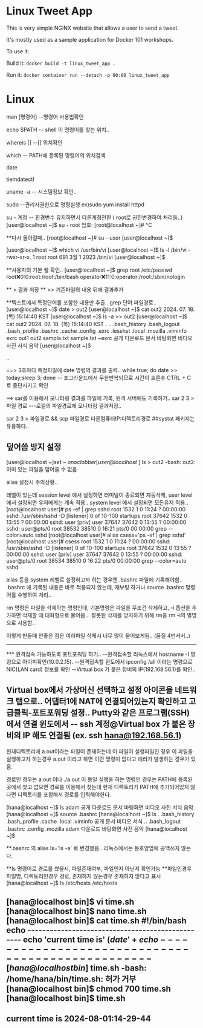 # Linux Tweet App

This is very simple NGINX website that allows a user to send a tweet. 

It's mostly used as a sample application for Docker 101 workshops. 

To use it:

Build it:
`docker build -t linux_tweet_app .`

Run it:
`docker container run --detach -p 80:80 linux_tweet_app`


# Linux

man [명령어] --명령어 사용법확인

echo $PATH  --   shell  이 명령어를 찾는 위치..

whereis []  --[] 위치확인

which --  PATH에 등록된 명령어의 위치검색

date

 tiemdatectl

uname -a  -- 시스템정보 확인..

sudo --관리자권한으로 명령실행
ex)sudo yum install httpd

su - 계정 -- 환경변수 유지하면서 다른계정전환 ( root로 권한변경하여 처리등..)
[user@localhost ~]$ su - root
암호:
[root@localhost ~]# ^C

**다시 돌아갈때..
[root@localhost ~]# su - user
[user@localhost ~]$



[user@localhost ~]$ which vi
/usr/bin/vi
[user@localhost ~]$ ls -l /bin/vi
-rwxr-xr-x. 1 root root 691  3월  1  2023 /bin/vi
[user@localhost ~]$

**사용자의 기본 쉘 확인..
[user@localhost ~]$ grep root /etc/passwd
root:x:0:0:root:/root:/bin/bash
operator:x:11:0:operator:/root:/sbin/nologin


** > 결과 저장
** >> 기존파일의 내용 뒤에 결과추가

**텍스트에서 특정단어를 포함한 내용만 추출..
grep 단어 파일경로..
[user@localhost ~]$ date > out2
[user@localhost ~]$ cat out2
2024. 07. 18. (목) 15:14:40 KST
[user@localhost ~]$ ls -a >> out2
[user@localhost ~]$ cat out2
2024. 07. 18. (목) 15:14:40 KST
.
..
.bash_history
.bash_logout
.bash_profile
.bashrc
.cache
.config
.exrc
.lesshst
.local
.mozilla
.viminfo
exrc
out1
out2
sampla.txt
sample.txt
~exrc
공개
다운로드
문서
바탕화면
비디오
사진
서식
음악
[user@localhost ~]$

..




==> 3초마다 특정파일에 date 명령의 결과를 출력..
while true; do date >> today;sleep 3; done -- 포그라운드에서 무한반복되므로 시간이 흐른후    CTRL + C 로 중단시키고 확인

==> sar를 이용해서 모니터링 결과를 파일에 기록, 원격 서버에도 기록하기..
sar 2 3 > 파일 경로 ---로컬의 파일경로에 모니터링 결과저장..

sar 2 3 > 파일경로 && scp 파일경로 다른컴퓨터IP:디렉토리경로 
##systat  패키지는 유용하다..


## 덮어씀 방지 설정
[user@localhost ~]$set -o noclobber
[user@localhost ~]$ ls > out2
-bash: out2: 이미 있는 파일을 덮어쓸 수 없음

alias  설정시 주의상황..

레벨이 있는데  session level 에서 설정하면 터미널이 종료되면 자동삭제,  user level  에서 설정되면 유저에게는 계속 적용.. system level 에서 설정되면 모든유저 적용..
[root@localhost user]# ps -ef | grep sshd
root        1532       1  0 11:24 ?        00:00:00 sshd: /usr/sbin/sshd -D [listener] 0 of 10-100 startups
root       37642    1532  0 13:55 ?        00:00:00 sshd: user [priv]
user       37647   37642  0 13:55 ?        00:00:00 sshd: user@pts/0
root       38532   38510  0 16:21 pts/0    00:00:00 grep --color=auto sshd
[root@localhost user]# alias csess='ps -ef | grep sshd'
[root@localhost user]# csess
root        1532       1  0 11:24 ?        00:00:00 sshd: /usr/sbin/sshd -D [listener] 0 of 10-100 startups
root       37642    1532  0 13:55 ?        00:00:00 sshd: user [priv]
user       37647   37642  0 13:55 ?        00:00:00 sshd: user@pts/0
root       38534   38510  0 16:22 pts/0    00:00:00 grep --color=auto sshd


alias  등을  system 레벨로 설정하고자 하는 경우엔 .bashrc  파일에 기록해야함.  .bashrc 에 기록된 내용은 바로 적용되지 않는데, 재부팅 하거나   source .bashrc 명령어를 수행하여 처리..

rm 명령은 파일을 삭제하는 명령인데, 기본명령은 파일을 무조건 삭제하고, -i 옵션을 추가하면 삭제할 때 대화형으로 물어봄...
잘못된 삭제를 방지하기 위해  rm을 rm -i의 별명으로 사용함..

이렇게 만들때 안좋은 점은 여러파일 삭제시 너무 많이 물어보게됨..
(품질 4번서버..)




  ----------------------------------------------
*** 원격접속 가능하도록 포트포워딩 하기..
  --원격접속할 리눅스에서 hostname -I 명령으로 아이피확인(10.0.2.15). 
  --원격접속할 윈도에서 ipconfig /all 이라는 명령으로 NIC(LAN card) 정보를 확인
  --Virtual box 가 붙은 장비의 IP(192.168.56.1)를 확인..

  Virtual box에서 가상머신 선택하고 설정 아이콘을 네트워크 탭으로.. 어댑터1에 NAT에 연결되어있는지 확인하고 고급클릭-포트포워딩 설정..
  Putty와 같은 프로그램(SSH)에서 연결 
  윈도에서 -- ssh 계정@Virtual box 가 붙은 장비의 IP 해도 연결됨 (ex. ssh hana@192.168.56.1)
  ----------------------------------------------

현재디렉토리에 a.out이라는 파일이 존재하는데 이 파일이 실행파일인 경우 이 파일을 실행하고자 하는경우 a.out 이라고 하면 이런 명령이 없다고 에러가 발생하는 경우가 있음.

경로인 경우는 a.out 이나 ./a.out 이 동일
실행을 하는 명령인 경우는 PATH에 등록된 곳에서 찾고 없으면 경로를 이용해서 찾는데 현재 디렉토리가 PATH에 추가되어있지 않다면 디렉토리를 포함해서 경로를 입력해야한다.

[hana@localhost ~]$ ls
adam  공개  다운로드  문서  바탕화면  비디오  사진  서식  음악
[hana@localhost ~]$ source .bashrc
[hana@localhost ~]$ ls
.   .bash_history  .bash_profile  .cache   .local    .viminfo  공개      문서      비디오  서식
..  .bash_logout   .bashrc        .config  .mozilla  adam      다운로드  바탕화면  사진    음악
[hana@localhost ~]$

**.bashrc 의 alias ls='ls -a' 로 변경했음..
리눅스에서는 등호양옆에 공백쓰지 않는다.

**ls 명령어로 경로를 썼을시, 파일존재여부, 파일인지 아닌지 확인가능
**파일인경우 파일명, 디렉토리인경우 경로, 존재하지 않는경우 존재하지 않다고 표시
[hana@localhost ~]$ ls /etc/hosts
/etc/hosts


[hana@localhost bin]$ vi time.sh
[hana@localhost bin]$ nano time.sh
[hana@localhost bin]$ cat time.sh
#!/bin/bash
echo -------------------------------------------------
echo 'current time is' $(date '+%Y-%m-%d:%H-%M-%S')
echo -------------------------------------------------
[hana@localhost bin]$ time.sh
-bash: /home/hana/bin/time.sh: 허가 거부
[hana@localhost bin]$ chmod 700 time.sh
[hana@localhost bin]$ time.sh
-------------------------------------------------
current time is 2024-08-01:14-29-44
-------------------------------------------------




